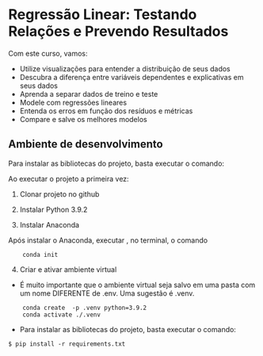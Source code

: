 # Regressão Linear: Testando Relações e Prevendo Resultados

Com este curso, vamos:

- Utilize visualizações para entender a distribuição de seus dados
- Descubra a diferença entre variáveis dependentes e explicativas em seus dados
- Aprenda a separar dados de treino e teste
- Modele com regressões lineares
- Entenda os erros em função dos resíduos e métricas
- Compare e salve os melhores modelos

## Ambiente de desenvolvimento

Para instalar as bibliotecas do projeto, basta executar o comando:

Ao executar o projeto a primeira vez:

1. Clonar projeto no github

2. Instalar Python 3.9.2

3. Instalar Anaconda

Após instalar o Anaconda, executar , no terminal, o comando

```shell
    conda init
```

4. Criar e ativar ambiente virtual

- É muito importante que o ambiente virtual seja salvo em uma pasta com um nome DIFERENTE de .env. Uma sugestão é .venv.

```shell
    conda create  -p .venv python=3.9.2
    conda activate ./.venv
```

- Para instalar as bibliotecas do projeto, basta executar o comando:

```shell
$ pip install -r requirements.txt
```
